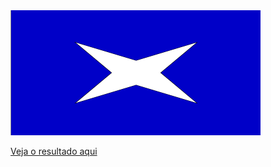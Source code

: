 

<div id="iframe_DIV"><img id="iframe_IMG" src="assets/estrela_indentacao.png" width=400 height=200 ></div>
    
<a id="iframe_A" href="https://abav.lugaralgum.com/material-aulas/Processing-Python/assets/indentacao/" >Veja o resultado aqui</a>
